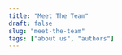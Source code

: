 ```yaml
---
title: "Meet The Team"
draft: false
slug: "meet-the-team"
tags: ["about us", "authors"]
---
```





